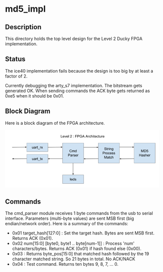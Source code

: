 # md5_impl

## Description

This directory holds the top level design for the Level 2 Ducky
FPGA implementation.

## Status

The ice40 implementation fails because the design is too big
by at least a factor of 2.

Currently debugging the arty_s7 implementation.  The
bitstream gets generated OK.  When sending commands
the ACK byte gets returned as 0xe5 when it should be
0x01.


## Block Diagram

Here is a block diagram of the FPGA architecture.

![FPGA_Architecture](images/Ducky_FPGA_Architecture.png)

## Commands

The cmd_parser module receives 1 byte commands from the
usb to serial interface.  Parameters (multi-byte values) are sent MSB first 
(big endian/network order).
Here is a summary of the commands:

* 0x01 target_hash[127:0] : Set the target hash.  Bytes are sent MSB first. Returns ACK (0x01).
* 0x02 num[15:0] [byte0, byte1 .. byte[num-1]] : Process 'num' characters/bytes. Returns ACK (0x01) if
  hash found else (0x00).
* 0x03 : Returns byte_pos[15:0] that matched hash followed by the 19 character matched string. So 21 bytes in total. No ACK/NACK
* 0x04 : Test command.  Returns ten bytes 9, 8, 7, ... 0.



